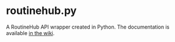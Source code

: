 # routinehub.py
A RoutineHub API wrapper created in Python. The documentation is available [in the wiki](https://github.com/mudkipdev/routinehub.py/wiki).
